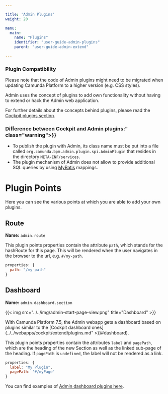 ```yaml
---

title: 'Admin Plugins'
weight: 20

menu:
  main:
    name: "Plugins"
    identifier: "user-guide-admin-plugins"
    parent: "user-guide-admin-extend"

---
```


### Plugin Compatibility
  Please note that the code of Admin plugins might need to be migrated when updating Camunda Platform to a higher version (e.g. CSS styles).


Admin uses the concept of plugins to add own functionality without having to extend or hack the Admin web application.

For further details about the concepts behind plugins, please read the [Cockpit plugins section](../../webapps/cockpit/extend/plugins.md).

### Difference between Cockpit and Admin plugins:" class="warning">}}
  * To publish the plugin with Admin, its class name must be put into a file called ```org.camunda.bpm.admin.plugin.spi.AdminPlugin``` that resides in the directory ```META-INF/services```.
  * The plugin mechanism of Admin does not allow to provide additional SQL queries by using [MyBatis](http://www.mybatis.org/) mappings.



# Plugin Points

Here you can see the various points at which you are able to add your own plugins.

## Route
**Name:** `admin.route`

This plugin points properties contain the attribute `path`, which stands for the hashRoute for this page. This will be rendered when the user navigates in the browser to the url, e.g. `#/my-path`.

```Javascript
properties: {
  path: "/my-path"
}
```

## Dashboard

**Name:** `admin.dashboard.section`

{{< img src="../../img/admin-start-page-view.png" title="Dashboard" >}}

With Camunda Platform 7.5, the Admin webapp gets a dashboard based on plugins similar to the [Cockpit dashboard ones](../../webapps/cockpit/extend/plugins.md" >}}#dashboard).

This plugin points properties contain the attributes `label` and `pagePath`, which are the heading of the new Section as well as the linked sub-page of the heading. If `pagePath` is `undefined`, the label will not be rendered as a link.

```Javascript
properties: {
  label: "My Plugin",
  pagePath: '#/myPage'
}
```

You can find examples of [Admin dashboard plugins here](https://github.com/camunda/camunda-bpm-platform/tree/master/webapps/ui/admin/plugins/base/app/views/dashboard).

